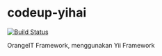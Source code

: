 # codeup-yihai
[![Build Status](https://img.shields.io/badge/packagist-v1.04-orange.svg)](https://packagist.org/packages/oit/codeup-yihai)

OrangeIT Framework, menggunakan Yii Framework 